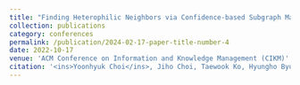 ```yaml
---
title: "Finding Heterophilic Neighbors via Confidence-based Subgraph Matching for Semi-supervised Node Classification"
collection: publications
category: conferences
permalink: /publication/2024-02-17-paper-title-number-4
date: 2022-10-17
venue: 'ACM Conference on Information and Knowledge Management (CIKM)'
citation: '<ins>Yoonhyuk Choi</ins>, Jiho Choi, Taewook Ko, Hyungho Byun, Chong-Kwon Kim (2022)'
---
```

